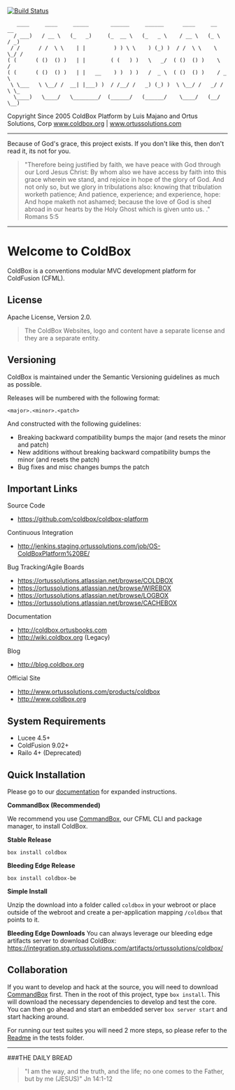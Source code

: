 ﻿[![Build Status](https://travis-ci.org/ColdBox/coldbox-platform.svg?branch=development)](https://travis-ci.org/ColdBox/coldbox-platform)```   ____     ____     _____       ______     ______      ____     __     __    / ___)   / __ \   (_   _)     (_  __ \   (_   _ \    / __ \   (_ \   / _)  / /      / /  \ \    | |         ) ) \ \    ) (_) )  / /  \ \    \ \_/ /   ( (      ( ()  () )   | |        ( (   ) )   \   _/  ( ()  () )    \   /    ( (      ( ()  () )   | |   __    ) )  ) )   /  _ \  ( ()  () )    / _ \     \ \___   \ \__/ /  __| |___) )  / /__/ /   _) (_) )  \ \__/ /   _/ / \ \_    \____)   \____/   \________/  (______/   (______/    \____/   (__/   \__) ```Copyright Since 2005 ColdBox Platform by Luis Majano and Ortus Solutions, Corpwww.coldbox.org | www.ortussolutions.com----Because of God's grace, this project exists. If you don't like this, then don't read it, its not for you.>"Therefore being justified by faith, we have peace with God through our Lord Jesus Christ:By whom also we have access by faith into this grace wherein we stand, and rejoice in hope of the glory of God.And not only so, but we glory in tribulations also: knowing that tribulation worketh patience;And patience, experience; and experience, hope:And hope maketh not ashamed; because the love of God is shed abroad in our hearts by the Holy Ghost which is given unto us. ." Romans 5:5----# Welcome to ColdBoxColdBox is a conventions modular MVC development platform for ColdFusion (CFML).## LicenseApache License, Version 2.0.>The ColdBox Websites, logo and content have a separate license and they are a separate entity.## VersioningColdBox is maintained under the Semantic Versioning guidelines as much as possible.Releases will be numbered with the following format:```<major>.<minor>.<patch>```And constructed with the following guidelines:* Breaking backward compatibility bumps the major (and resets the minor and patch)* New additions without breaking backward compatibility bumps the minor (and resets the patch)* Bug fixes and misc changes bumps the patch## Important LinksSource Code- https://github.com/coldbox/coldbox-platformContinuous Integration- http://jenkins.staging.ortussolutions.com/job/OS-ColdBoxPlatform%20BE/Bug Tracking/Agile Boards- https://ortussolutions.atlassian.net/browse/COLDBOX- https://ortussolutions.atlassian.net/browse/WIREBOX- https://ortussolutions.atlassian.net/browse/LOGBOX- https://ortussolutions.atlassian.net/browse/CACHEBOXDocumentation- http://coldbox.ortusbooks.com- http://wiki.coldbox.org (Legacy)Blog- http://blog.coldbox.orgOfficial Site- http://www.ortussolutions.com/products/coldbox- http://www.coldbox.org## System Requirements- Lucee 4.5+- ColdFusion 9.02+- Railo 4+ (Deprecated)## Quick InstallationPlease go to our [documentation](https://coldbox.ortusbooks.com) for expanded instructions. **CommandBox (Recommended)**We recommend you use [CommandBox](http://www.ortussolutions.com/products/commandbox), our CFML CLI and package manager, to install ColdBox.**Stable Release**`box install coldbox`**Bleeding Edge Release**`box install coldbox-be`**Simple Install**Unzip the download into a folder called `coldbox` in your webroot or place outside of the webroot and create a per-application mapping `/coldbox` that points to it.**Bleeding Edge Downloads**You can always leverage our bleeding edge artifacts server to download ColdBox: https://integration.stg.ortussolutions.com/artifacts/ortussolutions/coldbox/## CollaborationIf you want to develop and hack at the source, you will need to download [CommandBox](http://www.ortussolutions.com/products/commandbox) first.  Then in the root of this project, type `box install`.  This will download the necessary dependencies to develop and test the core.  You can then go ahead and start an embedded server `box server start` and start hacking around.  For running our test suites you will need 2 more steps, so please refer to the [Readme](tests/readme.md) in the tests folder.--- ###THE DAILY BREAD > "I am the way, and the truth, and the life; no one comes to the Father, but by me (JESUS)" Jn 14:1-12